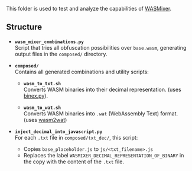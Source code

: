 
This folder is used to test and analyze the capabilities of [WASMixer](github.com/security-pride/WASMixer).

## Structure

- **`wasm_mixer_combinations.py`**  
  Script that tries all obfuscation possibilities over `base.wasm`, generating output files in the `composed/` directory.

- **`composed/`**  
  Contains all generated combinations and utility scripts:
  
  - **`wasm_to_txt.sh`**  
    Converts WASM binaries into their decimal representation. (uses [binex.py](https://github.com/Owanesh/wasmlabs/tree/main/malware_analysis/crypto_javascript/binex)).
    
  - **`wasm_to_wat.sh`**  
    Converts WASM binaries into `.wat` (WebAssembly Text) format. (uses [wasm2wat](https://github.com/WebAssembly/wabt/tree/main))
   

- **`inject_decimal_into_javascript.py`**  
  For each `.txt` file in `composed/txt_dec/`, this script:
  - Copies `base_placeholder.js` to `js/<txt_filename>.js`
  - Replaces the label `WASMIXER_DECIMAL_REPRESENTATION_OF_BINARY` in the copy with the content of the `.txt` file.
